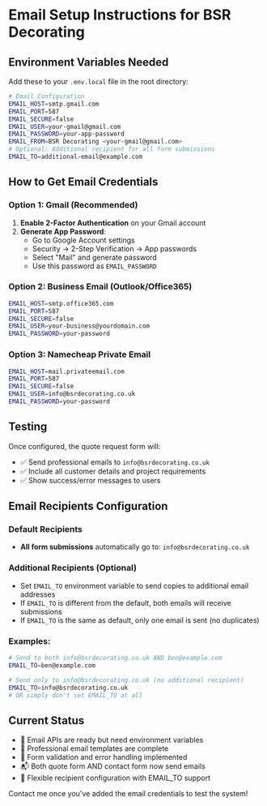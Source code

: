 # Email Setup Instructions for BSR Decorating

## Environment Variables Needed

Add these to your `.env.local` file in the root directory:

```bash
# Email Configuration
EMAIL_HOST=smtp.gmail.com
EMAIL_PORT=587
EMAIL_SECURE=false
EMAIL_USER=your-gmail@gmail.com
EMAIL_PASSWORD=your-app-password
EMAIL_FROM=BSR Decorating <your-gmail@gmail.com>
# Optional: Additional recipient for all form submissions
EMAIL_TO=additional-email@example.com
```

## How to Get Email Credentials

### Option 1: Gmail (Recommended)
1. **Enable 2-Factor Authentication** on your Gmail account
2. **Generate App Password**:
   - Go to Google Account settings
   - Security → 2-Step Verification → App passwords
   - Select "Mail" and generate password
   - Use this password as `EMAIL_PASSWORD`

### Option 2: Business Email (Outlook/Office365)
```bash
EMAIL_HOST=smtp.office365.com
EMAIL_PORT=587
EMAIL_SECURE=false
EMAIL_USER=your-business@yourdomain.com
EMAIL_PASSWORD=your-password
```

### Option 3: Namecheap Private Email
```bash
EMAIL_HOST=mail.privateemail.com
EMAIL_PORT=587
EMAIL_SECURE=false
EMAIL_USER=info@bsrdecorating.co.uk
EMAIL_PASSWORD=your-password
```

## Testing
Once configured, the quote request form will:
- ✅ Send professional emails to `info@bsrdecorating.co.uk`
- ✅ Include all customer details and project requirements
- ✅ Show success/error messages to users

## Email Recipients Configuration

### Default Recipients
- **All form submissions** automatically go to: `info@bsrdecorating.co.uk`

### Additional Recipients (Optional)
- Set `EMAIL_TO` environment variable to send copies to additional email addresses
- If `EMAIL_TO` is different from the default, both emails will receive submissions
- If `EMAIL_TO` is the same as default, only one email is sent (no duplicates)

### Examples:
```bash
# Send to both info@bsrdecorating.co.uk AND ben@example.com
EMAIL_TO=ben@example.com

# Send only to info@bsrdecorating.co.uk (no additional recipient)
EMAIL_TO=info@bsrdecorating.co.uk
# OR simply don't set EMAIL_TO at all
```

## Current Status
- 🔧 Email APIs are ready but need environment variables
- 📧 Professional email templates are complete  
- 🎯 Form validation and error handling implemented
- 📬 Both quote form AND contact form now send emails
- 📧 Flexible recipient configuration with EMAIL_TO support

Contact me once you've added the email credentials to test the system!
